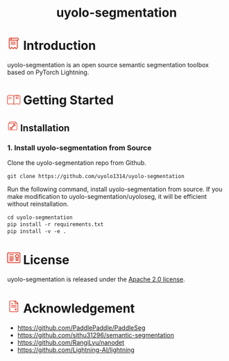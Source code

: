 # <div align="center">uyolo-segmentation</div>

# <img src="./docs/assets/introduction_ico.png" width="30"/> Introduction

uyolo-segmentation is an open source semantic segmentation toolbox based on PyTorch Lightning.

# <img src="./docs/assets/usage_ico.png" width="30"/> Getting Started

## <img src="./docs/assets/install.png" width="25"/> Installation

### 1. Install uyolo-segmentation from Source

Clone the uyolo-segmentation repo from Github.

```shell
git clone https://github.com/uyolo1314/uyolo-segmentation
```

Run the following command, install uyolo-segmentation from source. If you make modification to uyolo-segmentation/uyoloseg, it will be efficient without reinstallation.

```shell
cd uyolo-segmentation
pip install -r requirements.txt
pip install -v -e .
```

# <img src="./docs/assets/license_ico.png" width="30"/> License

uyolo-segmentation is released under the [Apache 2.0 license](./LICENSE).

# <img src="./docs/assets/acknowledgement_ico.png" width="30"/> Acknowledgement

- https://github.com/PaddlePaddle/PaddleSeg
- https://github.com/sithu31296/semantic-segmentation
- https://github.com/RangiLyu/nanodet
- https://github.com/Lightning-AI/lightning